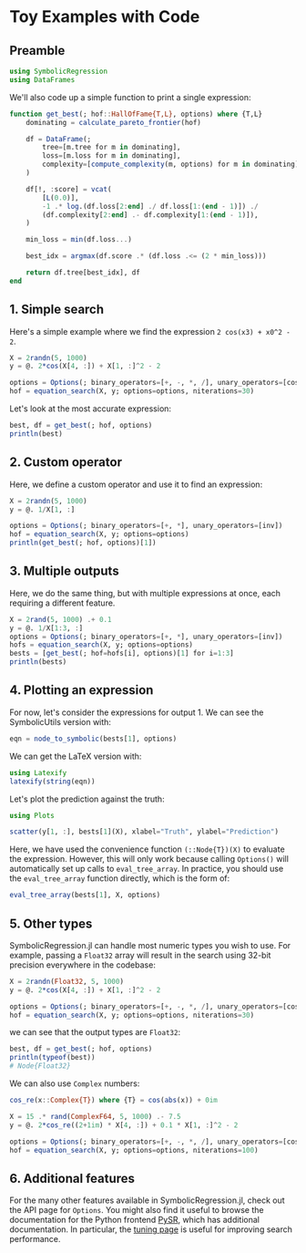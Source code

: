# Toy Examples with Code

## Preamble

```julia
using SymbolicRegression
using DataFrames
```

We'll also code up a simple function to print a single expression:

```julia
function get_best(; hof::HallOfFame{T,L}, options) where {T,L}
    dominating = calculate_pareto_frontier(hof)

    df = DataFrame(;
        tree=[m.tree for m in dominating],
        loss=[m.loss for m in dominating],
        complexity=[compute_complexity(m, options) for m in dominating],
    )

    df[!, :score] = vcat(
        [L(0.0)],
        -1 .* log.(df.loss[2:end] ./ df.loss[1:(end - 1)]) ./
        (df.complexity[2:end] .- df.complexity[1:(end - 1)]),
    )

    min_loss = min(df.loss...)

    best_idx = argmax(df.score .* (df.loss .<= (2 * min_loss)))

    return df.tree[best_idx], df
end
```

## 1. Simple search

Here's a simple example where we
find the expression `2 cos(x3) + x0^2 - 2`.

```julia
X = 2randn(5, 1000)
y = @. 2*cos(X[4, :]) + X[1, :]^2 - 2

options = Options(; binary_operators=[+, -, *, /], unary_operators=[cos])
hof = equation_search(X, y; options=options, niterations=30)
```

Let's look at the most accurate expression:

```julia
best, df = get_best(; hof, options)
println(best)
```

## 2. Custom operator

Here, we define a custom operator and use it to find an expression:

```julia
X = 2randn(5, 1000)
y = @. 1/X[1, :]

options = Options(; binary_operators=[+, *], unary_operators=[inv])
hof = equation_search(X, y; options=options)
println(get_best(; hof, options)[1])
```

## 3. Multiple outputs

Here, we do the same thing, but with multiple expressions at once,
each requiring a different feature.

```julia
X = 2rand(5, 1000) .+ 0.1
y = @. 1/X[1:3, :]
options = Options(; binary_operators=[+, *], unary_operators=[inv])
hofs = equation_search(X, y; options=options)
bests = [get_best(; hof=hofs[i], options)[1] for i=1:3]
println(bests)
```

## 4. Plotting an expression

For now, let's consider the expressions for output 1.
We can see the SymbolicUtils version with:

```julia
eqn = node_to_symbolic(bests[1], options)
```

We can get the LaTeX version with:

```julia
using Latexify
latexify(string(eqn))
```

Let's plot the prediction against the truth:

```julia
using Plots

scatter(y[1, :], bests[1](X), xlabel="Truth", ylabel="Prediction")
```

Here, we have used the convenience function `(::Node{T})(X)` to evaluate
the expression. However, this will only work because calling `Options()`
will automatically set up calls to `eval_tree_array`. In practice, you should
use the `eval_tree_array` function directly, which is the form of:

```julia
eval_tree_array(bests[1], X, options)
```

## 5. Other types

SymbolicRegression.jl can handle most numeric types you wish to use.
For example, passing a `Float32` array will result in the search using
32-bit precision everywhere in the codebase:

```julia
X = 2randn(Float32, 5, 1000)
y = @. 2*cos(X[4, :]) + X[1, :]^2 - 2

options = Options(; binary_operators=[+, -, *, /], unary_operators=[cos])
hof = equation_search(X, y; options=options, niterations=30)
```

we can see that the output types are `Float32`:

```julia
best, df = get_best(; hof, options)
println(typeof(best))
# Node{Float32}
```

We can also use `Complex` numbers:

```julia
cos_re(x::Complex{T}) where {T} = cos(abs(x)) + 0im

X = 15 .* rand(ComplexF64, 5, 1000) .- 7.5
y = @. 2*cos_re((2+1im) * X[4, :]) + 0.1 * X[1, :]^2 - 2

options = Options(; binary_operators=[+, -, *, /], unary_operators=[cos_re], maxsize=30)
hof = equation_search(X, y; options=options, niterations=100)
```

## 6. Additional features

For the many other features available in SymbolicRegression.jl,
check out the API page for `Options`. You might also find it useful
to browse the documentation for the Python frontend
[PySR](http://astroautomata.com/PySR), which has additional documentation.
In particular, the [tuning page](http://astroautomata.com/PySR/tuning)
is useful for improving search performance.


